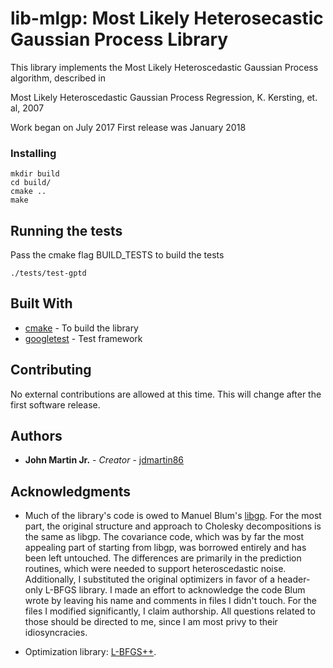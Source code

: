 # lib-mlgp: Most Likely Heterosecastic Gaussian Process Library

This library implements the Most Likely Heteroscedastic Gaussian Process algorithm, described in

Most Likely Heteroscedastic Gaussian Process Regression, K. Kersting, et. al, 2007

Work began on July 2017
First release was January 2018

### Installing

```
mkdir build
cd build/
cmake ..
make
```

## Running the tests

Pass the cmake flag BUILD_TESTS to build the tests

```
./tests/test-gptd
```
## Built With

* [cmake](https://cmake.org) - To build the library
* [googletest](https://github.com/google/googletest) - Test framework

## Contributing

No external contributions are allowed at this time. This will change after the first software release.

## Authors

* **John Martin Jr.** - *Creator* - [jdmartin86](https://github.com/jdmartin86)

## Acknowledgments

* Much of the library's code is owed to Manuel Blum's [libgp](https://github.com/mblum/libgp). For the most part, the original structure and approach to Cholesky decompositions is the same as libgp. The covariance code, which was by far the most appealing part of starting from libgp, was borrowed entirely and has been left untouched. The differences are primarily in the prediction routines, which were needed to support heteroscedastic noise. Additionally, I substituted the original optimizers in favor of a header-only L-BFGS library. I made an effort to acknowledge the code Blum wrote by leaving his name and comments in files I didn't touch. For the files I modified significantly, I claim authorship. All questions related to those should be directed to me, since I am most privy to their idiosyncracies.  

* Optimization library: [L-BFGS++](https://github.com/yixuan/LBFGSpp).

